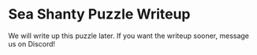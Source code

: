 # Sea Shanty Puzzle Writeup

We will write up this puzzle later. If you want the writeup sooner, message us on Discord!
